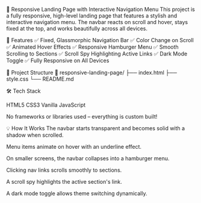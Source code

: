 🧭 Responsive Landing Page with Interactive Navigation Menu
This project is a fully responsive, high-level landing page that features a stylish and interactive navigation menu. The navbar reacts on scroll and hover, stays fixed at the top, and works beautifully across all devices.

📌 Features
✅ Fixed, Glassmorphic Navigation Bar
✅ Color Change on Scroll
✅ Animated Hover Effects
✅ Responsive Hamburger Menu
✅ Smooth Scrolling to Sections
✅ Scroll Spy Highlighting Active Links
✅ Dark Mode Toggle
✅ Fully Responsive on All Devices



📂 Project Structure
📁 responsive-landing-page/
├── index.html
├── style.css
└── README.md


🛠️ Tech Stack

HTML5
CSS3
Vanilla JavaScript

No frameworks or libraries used – everything is custom built!



💡 How It Works
The navbar starts transparent and becomes solid with a shadow when scrolled.

Menu items animate on hover with an underline effect.

On smaller screens, the navbar collapses into a hamburger menu.

Clicking nav links scrolls smoothly to sections.

A scroll spy highlights the active section's link.

A dark mode toggle allows theme switching dynamically.
